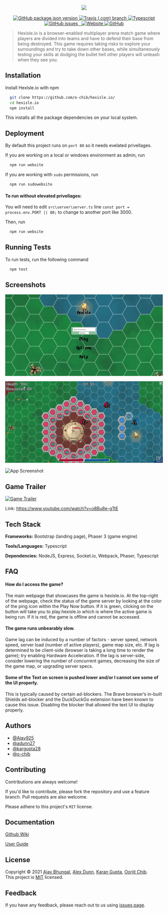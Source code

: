 <p align="center">
    <img src="https://i.imgur.com/cjIpMcl.png" />
</p>
<p align="center">
    <a href="">
        <img alt="GitHub package.json version" src="https://img.shields.io/github/package-json/v/o-chib/hexisle.io">
    </a>
    <a href="https://travis-ci.com/github/o-chib/hexisle.io/builds" target="_blank">
        <img alt="Travis (.com) branch" src="https://travis-ci.com/o-chib/hexisle.io.svg?branch=main">
    </a>
    <a href="">
        <img alt="Typescript" src="https://img.shields.io/badge/typescript-strict-blue.svg">
    </a>
    <br />
    <a href="https://github.com/o-chib/hexisle.io/issues?q=is%3Aopen+is%3Aissue">
        <img alt="GitHub issues" src="https://img.shields.io/github/issues-raw/o-chib/hexisle.io">
    </a>
    <a href="https://github.com/o-chib/hexisle.io/wiki">
        <img alt="" src="https://img.shields.io/badge/documentation-here-brightgreen.svg?" target="_blank" />
    </a>
    <a href="https://docs.google.com/document/d/1YHrR4WNBf9_-gPamyvvTtFYI9yxm49cz7WaIZMAzbWY/edit?usp=sharing">
        <img alt="" src="https://img.shields.io/badge/userguide-here-brightgreen.svg?" target="_blank" />
    </a>
    <a href="https://hexisle.io/">
        <img alt="Website" src="https://img.shields.io/website?down_color=lightgrey&down_message=offline&up_color=blue&up_message=online&url=https%3A%2F%2Fhexisle.io%2F">
    </a>
    <a href="https://github.com/o-chib/hexisle.io/blob/main/LICENSE">
        <img alt="GitHub" src="https://img.shields.io/github/license/o-chib/hexisle.io">
    </a>
</p>

> Hexisle.io is a browser-enabled multiplayer arena match game where players are divided into teams and have to defend their base from being destroyed. This game requires taking risks to explore your surroundings and try to take down other bases, while simultaneously testing your skills at dodging the bullet hell other players will unleash when they see you.

## Installation 

Install HexIsle.io with npm

```bash 
  git clone https://github.com/o-chib/hexisle.io/
  cd hexisle.io
  npm install
```

This installs all the package dependencies on your local system.
    
## Deployment

By default this project runs on `port 80` so it needs evelated privellages. 

If you are working on a local or windows environment as admin, run

```bash
  npm run website
```

If you are working with `sudo` permissions, run

```bash
  npm run sudowebsite
```

#### To run without elevated privellages:
 
 You will need to edit `src\server\server.ts` line `const port = process.env.PORT || 80;` to change to another port like 3000.
 
 Then, run
 
```bash
  npm run website
```

## Running Tests

To run tests, run the following command

```bash
  npm test
```

## Screenshots

![App Screenshot](landing-page/image/carousel1.png)

![App Screenshot](landing-page/image/carousel3.png)
  
![App Screenshot](landing-page/image/carousel4.png)
  
## Game Trailer

[![Game Trailer](http://i3.ytimg.com/vi/o8Bu8e-gTtE/maxresdefault.jpg)](https://www.youtube.com/watch?v=o8Bu8e-gTtE)

Link: https://www.youtube.com/watch?v=o8Bu8e-gTtE

  
## Tech Stack

**Frameworks:** Bootstrap (landing page), Phaser 3 (game engine)

**Tools/Languages:** Typescript

**Dependencies:** NodeJS, Express, Socket.io, Webpack, Phaser, Typescript
  
## FAQ

#### How do I access the game?

The main webpage that showcases the game is hexisle.io. At the top-right of the webpage, check the status of the game server by looking at the color of the ping icon within the Play Now button. If it is green, clicking on the button will take you to play.hexisle.io which is where the active game is being run. If it is red, the game is offline and cannot be accessed.

#### The game runs unbearably slow.

Game lag can be induced by a number of factors - server speed, network speed, server load (number of active players), game map size, etc. If lag is determined to be client-side (browser is taking a long time to render the game); try enabling Hardware Acceleration. 
If the lag is server-side, consider lowering the number of concurrent games, decreasing the size of the game map, or upgrading server specs.

#### Some of the Text on screen is pushed lower and/or I cannot see some of the UI properly.

This is typically caused by certain ad-blockers. The Brave browser’s in-built Shields ad-blocker and the DuckDuckGo extension have been known to cause this issue. Disabling the blocker that allowed the text UI to display properly.
  
## Authors

- [@Ajay925](https://github.com/Ajay925)
- [@adunn27](https://github.com/adunn27)
- [@kargupta28](https://github.com/kargupta28)
- [@o-chib](https://github.com/o-chib)

## Contributing

Contributions are always welcome!

If you'd like to contribute, please fork the repository and use a feature branch. Pull requests are also welcome.

Please adhere to this project's `MIT` license.

## Documentation

[Github Wiki](https://github.com/o-chib/hexisle.io/wiki)

[User Guide](https://docs.google.com/document/d/1YHrR4WNBf9_-gPamyvvTtFYI9yxm49cz7WaIZMAzbWY/edit?usp=sharing)

## License

Copyright © 2021 [Ajay Bhungal](https://github.com/Ajay925), [Alex Dunn](https://github.com/adunn27), [Karan Gupta](https://github.com/kargupta28), [Oorjit Chib](https://github.com/o-chib).<br />
This project is [MIT](https://github.com/o-chib/hexisle.io/blob/main/LICENSE) licensed.
  
## Feedback

If you have any feedback, please reach out to us using [issues page](https://github.com/o-chib/hexisle.io/issues).
